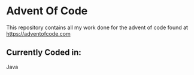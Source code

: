 # Advent Of Code
This repository contains all my work done for the advent of code found at https://adventofcode.com

## Currently Coded in:
Java
